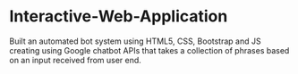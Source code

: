 # Interactive-Web-Application
Built an automated bot system using HTML5, CSS, Bootstrap and JS creating using Google chatbot APIs that takes a collection of phrases based on an input received from user end.
